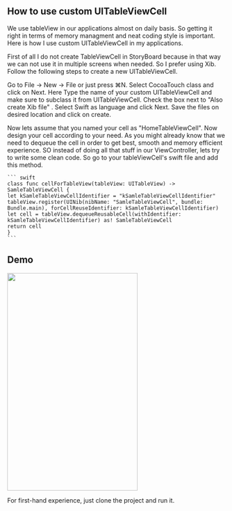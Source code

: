## How to use custom UITableViewCell
We use tableView in our applications almost on daily basis. So getting it right in terms of memory managment and neat coding style is important.  Here is how I use custom UITableViewCell in my applications.

First of all I do not create TableViewCell in StoryBoard because in that way we can not use it in multiple screens when needed. So I prefer using Xib. Follow the following steps to create a new UITableViewCell.

Go to File -> New -> File or just press ⌘N. Select CocoaTouch class and click on Next. Here Type the name of your custom UITableViewCell and make sure to subclass it from UITableViewCell.  Check the box next to "Also create Xib file" . Select Swift as language and click Next. Save the files on desired location and click on create.

Now lets assume that you named your cell as "HomeTableViewCell". Now design your cell according to your need. As you might already know that we need to dequeue the cell in order to get best, smooth and memory efficient experience. SO instead of doing all that stuff in our ViewController, lets try to write some clean code. So go to your  tableViewCell's swift file and add this method.


    ``` swift  
    class func cellForTableView(tableView: UITableView) -> SamleTableViewCell {
    let kSamleTableViewCellIdentifier = "kSamleTableViewCellIdentifier"
    tableView.register(UINib(nibName: "SamleTableViewCell", bundle: Bundle.main), forCellReuseIdentifier: kSamleTableViewCellIdentifier)
    let cell = tableView.dequeueReusableCell(withIdentifier: kSamleTableViewCellIdentifier) as! SamleTableViewCell
    return cell
    }
    ```


## Demo
<img src="https://github.com/UmairAfzalGitHub/Chat/blob/master/chat%20demo.gif" width="300" height="500" />

For first-hand experience, just clone the project and run it.
